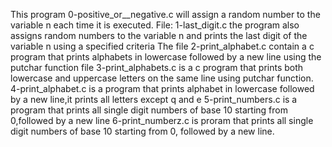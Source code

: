 This program 0-positive_or__negative.c  will assign a random number to the variable n each time it is executed.
File: 1-last_digit.c the program also assigns random numbers to the variable n and prints the last digit of the variable n using a specified criteria
The file 2-print_alphabet.c contain a c program that prints alphabets in lowercase followed by a new line using the putchar function
file 3-print_alphabets.c is a c program that prints both lowercase and uppercase letters on the same line using putchar function.
4-print_alphabet.c is a program that prints alphabet in lowercase followed by a new line,it prints all letters except q and e
5-print_numbers.c is a program that prints all single digit numbers of base 10 starting from 0,followed by a new line
6-print_numberz.c is proram that prints all single digit numbers of base 10 starting from 0, followed by a new line.
